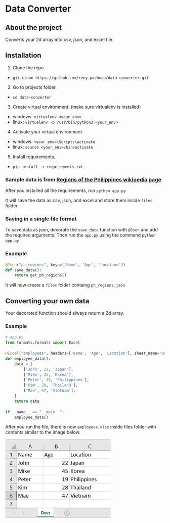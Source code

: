 # Data Converter

## About the project

Converts your 2d array into csv, json, and excel file.

## Installation

1. Clone the repo.

- `git clone https://github.com/reny-pacheco/data-converter.git`

2. Go to projects folder.

- `cd data-converter`

3. Create virtual environment. (make sure virtualenv is installed)

- windows: `virtualenv <your_env>`
- linux: `virtualenv -p /usr/bin/python3 <your_env>`

4. Activate your virtual environment.

- windows: `<your_env>\Scripts\activate`
- linux: `source <your_env>/bin/activate`

5. Install requirements.

- `pip install -r requirements.txt`

### Sample data is from [Regions of the Philippines wikipedia page](https://en.wikipedia.org/wiki/Regions_of_the_Philippines 'Regions of the Philippines')

After you installed all the requirements, run `python app.py`

It will save the data as csv, json, and excel and store them inside `files` folder.

### Saving in a single file format

To save data as json, decorate the `save_data` function with `@Json` and add the required arguments. Then run the `app.py` using the command `python app.py`

### Example

```python
@Json("ph_regions", keys=['Name', 'Age', 'Location'])
def save_data():
    return get_ph_regions()
```

It will now create a `files` folder containg `ph_regions.json`

## Converting your own data

Your decorated function should always return a 2d array.

### Example

```python
# app.py
from formats.formats import Excel

@Excel("employees", headers=['Name', 'Age', 'Location'], sheet_name='Devs')
def employee_data():
    data = [
        ['John', 22, 'Japan'],
        ['Mike', 45, 'Korea'],
        ['Peter', 19, 'Philippines'],
        ['Kim', 28, 'Thailand'],
        ['Mae', 47, 'Vietnam'],
    ]
    return data

if __name__ == "__main__":
    employee_data()
```

After you run the file, there is now `employees.xlsx` inside files folder with contents similar to the image below.

![Alt](/images/employees.png 'Title')
